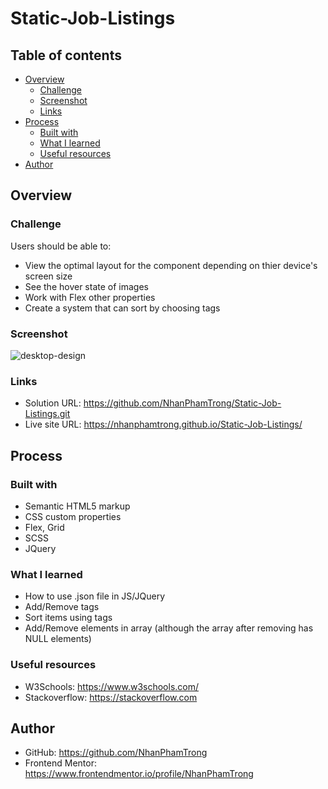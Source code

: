 # Static-Job-Listings
## Table of contents
- [Overview](#overview)
  - [Challenge](#challenge)
  - [Screenshot](#screenshot)
  - [Links](#links)
- [Process](#process)
  - [Built with](#built-with)
  - [What I learned](#what-i-learned)
  - [Useful resources](#useful-resources)
- [Author](#author)

## Overview
### Challenge
Users should be able to:
- View the optimal layout for the component depending on thier device's screen size
- See the hover state of images
- Work with Flex other properties
- Create a system that can sort by choosing tags

### Screenshot
![desktop-design](https://user-images.githubusercontent.com/72313013/157628542-17692e3c-4ea5-4751-b78e-e71e9386c807.jpg)

### Links
- Solution URL: https://github.com/NhanPhamTrong/Static-Job-Listings.git
- Live site URL: https://nhanphamtrong.github.io/Static-Job-Listings/

## Process
### Built with
- Semantic HTML5 markup
- CSS custom properties
- Flex, Grid
- SCSS
- JQuery

### What I learned
- How to use .json file in JS/JQuery
- Add/Remove tags
- Sort items using tags
- Add/Remove elements in array (although the array after removing has NULL elements)

### Useful resources
- W3Schools: https://www.w3schools.com/
- Stackoverflow: https://stackoverflow.com

## Author
- GitHub: https://github.com/NhanPhamTrong
- Frontend Mentor: https://www.frontendmentor.io/profile/NhanPhamTrong
